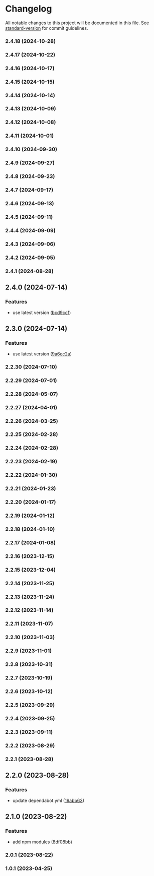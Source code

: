 # Changelog

All notable changes to this project will be documented in this file. See [standard-version](https://github.com/conventional-changelog/standard-version) for commit guidelines.

### 2.4.18 (2024-10-28)

### 2.4.17 (2024-10-22)

### 2.4.16 (2024-10-17)

### 2.4.15 (2024-10-15)

### 2.4.14 (2024-10-14)

### 2.4.13 (2024-10-09)

### 2.4.12 (2024-10-08)

### 2.4.11 (2024-10-01)

### 2.4.10 (2024-09-30)

### 2.4.9 (2024-09-27)

### 2.4.8 (2024-09-23)

### 2.4.7 (2024-09-17)

### 2.4.6 (2024-09-13)

### 2.4.5 (2024-09-11)

### 2.4.4 (2024-09-09)

### 2.4.3 (2024-09-06)

### 2.4.2 (2024-09-05)

### 2.4.1 (2024-08-28)

## 2.4.0 (2024-07-14)


### Features

* use latest version ([bcd9ccf](https://github.com/Smart-Bamboo/SB_service/commit/bcd9ccf68d5e8e8d169409fed5cdc1168b116a8b))

## 2.3.0 (2024-07-14)


### Features

* use latest version ([9a6ec2a](https://github.com/Smart-Bamboo/SB_service/commit/9a6ec2acd7aaf1f57430120b520641761615dc05))

### 2.2.30 (2024-07-10)

### 2.2.29 (2024-07-01)

### 2.2.28 (2024-05-07)

### 2.2.27 (2024-04-01)

### 2.2.26 (2024-03-25)

### 2.2.25 (2024-02-28)

### 2.2.24 (2024-02-28)

### 2.2.23 (2024-02-19)

### 2.2.22 (2024-01-30)

### 2.2.21 (2024-01-23)

### 2.2.20 (2024-01-17)

### 2.2.19 (2024-01-12)

### 2.2.18 (2024-01-10)

### 2.2.17 (2024-01-08)

### 2.2.16 (2023-12-15)

### 2.2.15 (2023-12-04)

### 2.2.14 (2023-11-25)

### 2.2.13 (2023-11-24)

### 2.2.12 (2023-11-14)

### 2.2.11 (2023-11-07)

### 2.2.10 (2023-11-03)

### 2.2.9 (2023-11-01)

### 2.2.8 (2023-10-31)

### 2.2.7 (2023-10-19)

### 2.2.6 (2023-10-12)

### 2.2.5 (2023-09-29)

### 2.2.4 (2023-09-25)

### 2.2.3 (2023-09-11)

### 2.2.2 (2023-08-29)

### 2.2.1 (2023-08-28)

## 2.2.0 (2023-08-28)


### Features

* update dependabot.yml ([19abb63](https://github.com/Smart-Bamboo/SB_service/commit/19abb6395f5922711bc609bde334ae95f79f9605))

## 2.1.0 (2023-08-22)


### Features

* add npm modules ([8df08bb](https://github.com/Smart-Bamboo/SB_service/commit/8df08bb91af241d4c1b706e77a66e7a656ac4682))

### 2.0.1 (2023-08-22)
### 1.0.1 (2023-04-25)
